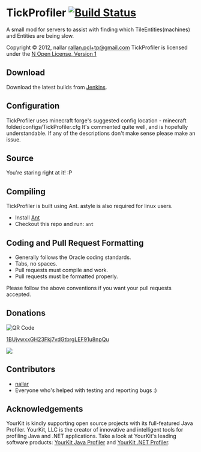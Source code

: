 TickProfiler [![Build Status](http://nallar.me/buildservice/job/TickProfiler/badge/icon)](http://nallar.me/buildservice/job/TickProfiler/)
==========
A small mod for servers to assist with finding which TileEntities(machines) and Entities are being slow.

Copyright &copy; 2012, nallar <rallan.pcl+tp@gmail.com>
TickProfiler is licensed under the [N Open License, Version 1][License]

Download
-----
Download the latest builds from [Jenkins].

Configuration
-----
TickProfiler uses minecraft forge's suggested config location - minecraft folder/configs/TickProfiler.cfg
It's commented quite well, and is hopefully understandable. If any of the descriptions don't make sense please make an issue.

Source
------
You're staring right at it! :P

Compiling
---------
TickProfiler is built using Ant. astyle is also required for linux users.

* Install [Ant](http://ant.apache.org/)
* Checkout this repo and run: `ant`

Coding and Pull Request Formatting
----------------------------------
* Generally follows the Oracle coding standards.
* Tabs, no spaces.
* Pull requests must compile and work.
* Pull requests must be formatted properly.

Please follow the above conventions if you want your pull requests accepted.

Donations
----------------------------------

![QR Code](http://i.imgur.com/U2ftDFQ.png)

[1BUjvwxxGH23Fkj7vdGtbrgLEF91u8npQu](bitcoin:1BUjvwxxGH23Fkj7vdGtbrgLEF91u8npQu)

![](http://ansrv.com/png?s=http://blockexplorer.com/q/getreceivedbyaddress/1BUjvwxxGH23Fkj7vdGtbrgLEF91u8npQu&amp;c=000000&amp;b=FFFFFF&amp;size=5)

Contributors
----------------------------------

* [nallar](https://github.com/nallar/ "Ross Allan")
* Everyone who's helped with testing and reporting bugs :)

Acknowledgements
----------------------------------

YourKit is kindly supporting open source projects with its full-featured Java Profiler. YourKit, LLC is the creator of innovative and intelligent tools for profiling Java and .NET applications. Take a look at YourKit's leading software products: [YourKit Java Profiler](http://www.yourkit.com/java/profiler/index.jsp) and [YourKit .NET Profiler](http://www.yourkit.com/.net/profiler/index.jsp).

[License]: http://nallar.me/licenses/n-open-license-v1.txt
[Jenkins]: http://nallar.me/buildservice
